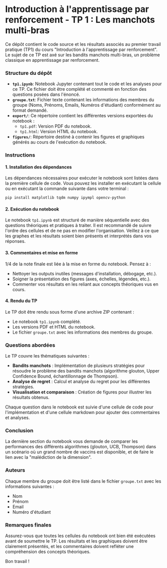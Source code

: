 # Introduction à l'apprentissage par renforcement - TP 1 : Les manchots multi-bras

Ce dépôt contient le code source et les résultats associés au premier travail pratique (TP1) du cours "Introduction à l'apprentissage par renforcement". Le sujet de ce TP est axé sur les bandits manchots multi-bras, un problème classique en apprentissage par renforcement.

### Structure du dépôt

- **`tp1.ipynb`**: Notebook Jupyter contenant tout le code et les analyses pour ce TP. Ce fichier doit être complété et commenté en fonction des questions posées dans l'énoncé.
- **`groupe.txt`**: Fichier texte contenant les informations des membres du groupe (Noms, Prénoms, Emails, Numéros d'étudiant) conformément au format demandé.
- **`export/`**: Ce répertoire contient les différentes versions exportées du notebook :
  - `tp1.pdf`: Version PDF du notebook.
  - `tp1.html`: Version HTML du notebook.
- **`figures/`**: Répertoire destiné à contenir les figures et graphiques générés au cours de l'exécution du notebook.

### Instructions

#### 1. Installation des dépendances

Les dépendances nécessaires pour exécuter le notebook sont listées dans la première cellule de code. Vous pouvez les installer en exécutant la cellule ou en exécutant la commande suivante dans votre terminal :

```bash
pip install matplotlib tqdm numpy ipympl opencv-python
```

#### 2. Exécution du notebook

Le notebook `tp1.ipynb` est structuré de manière séquentielle avec des questions théoriques et pratiques à traiter. Il est recommandé de suivre l'ordre des cellules et de ne pas en modifier l'organisation. Veillez à ce que les graphes et les résultats soient bien présents et interprétés dans vos réponses.

#### 3. Commentaires et mise en forme

1/4 de la note finale est liée à la mise en forme du notebook. Pensez à :
- Nettoyer les outputs inutiles (messages d'installation, débogage, etc.).
- Soigner la présentation des figures (axes, échelles, légendes, etc.).
- Commenter vos résultats en les reliant aux concepts théoriques vus en cours.

#### 4. Rendu du TP

Le TP doit être rendu sous forme d'une archive ZIP contenant :
- Le notebook `tp1.ipynb` complété.
- Les versions PDF et HTML du notebook.
- Le fichier `groupe.txt` avec les informations des membres du groupe.

### Questions abordées

Le TP couvre les thématiques suivantes :
- **Bandits manchots** : Implémentation de plusieurs stratégies pour résoudre le problème des bandits manchots (algorithme glouton, Upper Confidence Bound, échantillonnage de Thompson).
- **Analyse de regret** : Calcul et analyse du regret pour les différentes stratégies.
- **Visualisation et comparaison** : Création de figures pour illustrer les résultats obtenus.

Chaque question dans le notebook est suivie d'une cellule de code pour l'implémentation et d'une cellule markdown pour ajouter des commentaires et analyses.

### Conclusion

La dernière section du notebook vous demande de comparer les performances des différents algorithmes (glouton, UCB, Thompson) dans un scénario où un grand nombre de vaccins est disponible, et de faire le lien avec la "malédiction de la dimension".

### Auteurs

Chaque membre du groupe doit être listé dans le fichier `groupe.txt` avec les informations suivantes :
- Nom
- Prénom
- Email
- Numéro d'étudiant

### Remarques finales

Assurez-vous que toutes les cellules du notebook ont bien été exécutées avant de soumettre le TP. Les résultats et les graphiques doivent être clairement présentés, et les commentaires doivent refléter une compréhension des concepts théoriques.

Bon travail !
